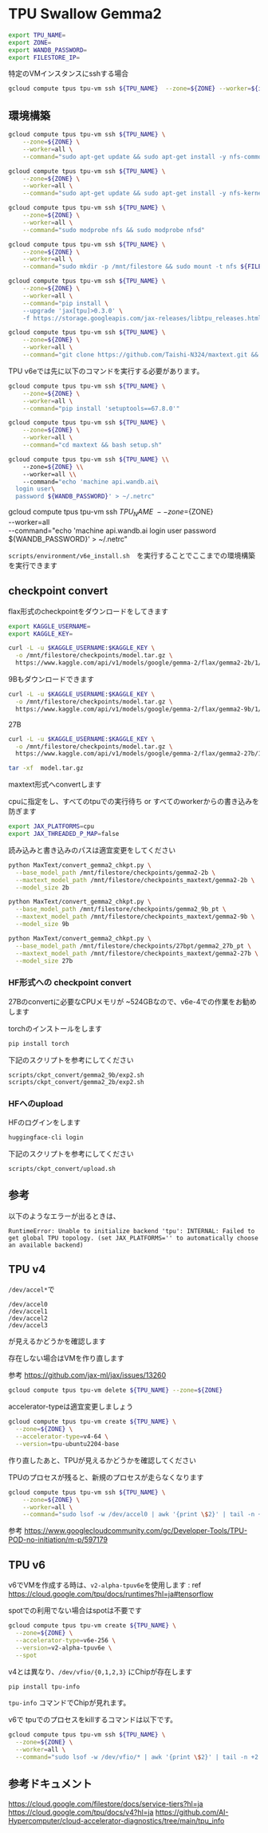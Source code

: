 # TPU Swallow Gemma2

```bash
export TPU_NAME=
export ZONE=
export WANDB_PASSWORD=
export FILESTORE_IP=
```

特定のVMインスタンスにsshする場合

```bash
gcloud compute tpus tpu-vm ssh ${TPU_NAME}  --zone=${ZONE} --worker=${i}
```

## 環境構築

```bash
gcloud compute tpus tpu-vm ssh ${TPU_NAME} \
    --zone=${ZONE} \
    --worker=all \
    --command="sudo apt-get update && sudo apt-get install -y nfs-common"
```

```bash
gcloud compute tpus tpu-vm ssh ${TPU_NAME} \
    --zone=${ZONE} \
    --worker=all \
    --command="sudo apt-get update && sudo apt-get install -y nfs-kernel-server"
```

```bash
gcloud compute tpus tpu-vm ssh ${TPU_NAME} \
    --zone=${ZONE} \
    --worker=all \
    --command="sudo modprobe nfs && sudo modprobe nfsd"
```

```bash
gcloud compute tpus tpu-vm ssh ${TPU_NAME} \
    --zone=${ZONE} \
    --worker=all \
    --command="sudo mkdir -p /mnt/filestore && sudo mount -t nfs ${FILESTORE_IP}:/swallow /mnt/filestore && echo '${FILESTORE_IP}:/swallow /mnt/filestore nfs defaults 0 0' | sudo tee -a /etc/fstab"
```

```bash
gcloud compute tpus tpu-vm ssh ${TPU_NAME} \
    --zone=${ZONE} \
    --worker=all \
    --command="pip install \
    --upgrade 'jax[tpu]>0.3.0' \
    -f https://storage.googleapis.com/jax-releases/libtpu_releases.html"
```

```bash
gcloud compute tpus tpu-vm ssh ${TPU_NAME} \
    --zone=${ZONE} \
    --worker=all \
    --command="git clone https://github.com/Taishi-N324/maxtext.git && cd maxtext && git switch swallow"
```


TPU v6eでは先に以下のコマンドを実行する必要があります。

```bash
gcloud compute tpus tpu-vm ssh ${TPU_NAME} \
    --zone=${ZONE} \
    --worker=all \
    --command="pip install 'setuptools==67.8.0'"
```

```bash
gcloud compute tpus tpu-vm ssh ${TPU_NAME} \
    --zone=${ZONE} \
    --worker=all \
    --command="cd maxtext && bash setup.sh"
```

```bash
gcloud compute tpus tpu-vm ssh ${TPU_NAME} \\
    --zone=${ZONE} \\
    --worker=all \\
    --command="echo 'machine api.wandb.ai\
  login user\
  password ${WANDB_PASSWORD}' > ~/.netrc"
```


gcloud compute tpus tpu-vm ssh ${TPU_NAME} \
    --zone=${ZONE} \
    --worker=all \
    --command="echo 'machine api.wandb.ai
  login user
  password ${WANDB_PASSWORD}' > ~/.netrc"

`scripts/environment/v6e_install.sh`　を実行することでここまでの環境構築を実行できます

## checkpoint convert

flax形式のcheckpointをダウンロードをしてきます

```bash
export KAGGLE_USERNAME=
export KAGGLE_KEY=
```

```bash
curl -L -u $KAGGLE_USERNAME:$KAGGLE_KEY \
  -o /mnt/filestore/checkpoints/model.tar.gz \
  https://www.kaggle.com/api/v1/models/google/gemma-2/flax/gemma2-2b/1/download
```

9Bもダウンロードできます

```bash
curl -L -u $KAGGLE_USERNAME:$KAGGLE_KEY \
  -o /mnt/filestore/checkpoints/model.tar.gz \
  https://www.kaggle.com/api/v1/models/google/gemma-2/flax/gemma2-9b/1/download
```

27B

```bash
curl -L -u $KAGGLE_USERNAME:$KAGGLE_KEY \
  -o /mnt/filestore/checkpoints/model.tar.gz \
  https://www.kaggle.com/api/v1/models/google/gemma-2/flax/gemma2-27b/1/download
```

```bash
tar -xf  model.tar.gz
```

maxtext形式へconvertします

cpuに指定をし、すべてのtpuでの実行待ち or すべてのworkerからの書き込みを防ぎます

```bash
export JAX_PLATFORMS=cpu
export JAX_THREADED_P_MAP=false
```

読み込みと書き込みのパスは適宜変更をしてください

```bash
python MaxText/convert_gemma2_chkpt.py \
  --base_model_path /mnt/filestore/checkpoints/gemma2-2b \
  --maxtext_model_path /mnt/filestore/checkpoints_maxtext/gemma2-2b \
  --model_size 2b
```

```bash
python MaxText/convert_gemma2_chkpt.py \
  --base_model_path /mnt/filestore/checkpoints/gemma2_9b_pt \
  --maxtext_model_path /mnt/filestore/checkpoints_maxtext/gemma2-9b \
  --model_size 9b
```

```bash
python MaxText/convert_gemma2_chkpt.py \
  --base_model_path /mnt/filestore/checkpoints/27bpt/gemma2_27b_pt \
  --maxtext_model_path /mnt/filestore/checkpoints_maxtext/gemma2-27b \
  --model_size 27b
```

### HF形式への checkpoint convert

27Bのconvertに必要なCPUメモリが ~524GBなので、v6e-4での作業をお勧めします

torchのインストールをします

```bash
pip install torch
```

下記のスクリプトを参考にしてください

```
scripts/ckpt_convert/gemma2_9b/exp2.sh
scripts/ckpt_convert/gemma2_2b/exp2.sh
```

### HFへのupload

HFのログインをします

```bash
huggingface-cli login
```

下記のスクリプトを参考にしてください

```
scripts/ckpt_convert/upload.sh
```

## 参考

以下のようなエラーが出るときは、

```
RuntimeError: Unable to initialize backend 'tpu': INTERNAL: Failed to get global TPU topology. (set JAX_PLATFORMS='' to automatically choose an available backend)
```

## TPU v4

`/dev/accel*`で

```
/dev/accel0
/dev/accel1
/dev/accel2
/dev/accel3
```
が見えるかどうかを確認します

存在しない場合はVMを作り直します

参考 https://github.com/jax-ml/jax/issues/13260

```bash
gcloud compute tpus tpu-vm delete ${TPU_NAME} --zone=${ZONE}
```

accelerator-typeは適宜変更しましょう

```bash
gcloud compute tpus tpu-vm create ${TPU_NAME} \
  --zone=${ZONE} \
  --accelerator-type=v4-64 \
  --version=tpu-ubuntu2204-base
```

作り直したあと、TPUが見えるかどうかを確認してください

TPUのプロセスが残ると、新規のプロセスが走らなくなります

```bash
gcloud compute tpus tpu-vm ssh ${TPU_NAME} \
    --zone=${ZONE} \
    --worker=all \
    --command="sudo lsof -w /dev/accel0 | awk '{print \$2}' | tail -n +2 | xargs -r sudo kill -9"
```

参考 https://www.googlecloudcommunity.com/gc/Developer-Tools/TPU-POD-no-initiation/m-p/597179

## TPU v6

v6でVMを作成する時は、`v2-alpha-tpuv6e`を使用します : ref https://cloud.google.com/tpu/docs/runtimes?hl=ja#tensorflow

spotでの利用でない場合はspotは不要です

```bash
gcloud compute tpus tpu-vm create ${TPU_NAME} \
  --zone=${ZONE} \
  --accelerator-type=v6e-256 \
  --version=v2-alpha-tpuv6e \
  --spot
```

v4とは異なり、`/dev/vfio/{0,1,2,3}` にChipが存在します

```bash
pip install tpu-info
```

`tpu-info` コマンドでChipが見れます。

v6で tpuでのプロセスをkillするコマンドは以下です。

```bash
gcloud compute tpus tpu-vm ssh ${TPU_NAME} \
  --zone=${ZONE} \
  --worker=all \
  --command="sudo lsof -w /dev/vfio/* | awk '{print \$2}' | tail -n +2 | xargs -r sudo kill -9"
```

## 参考ドキュメント

https://cloud.google.com/filestore/docs/service-tiers?hl=ja
https://cloud.google.com/tpu/docs/v4?hl=ja
https://github.com/AI-Hypercomputer/cloud-accelerator-diagnostics/tree/main/tpu_info